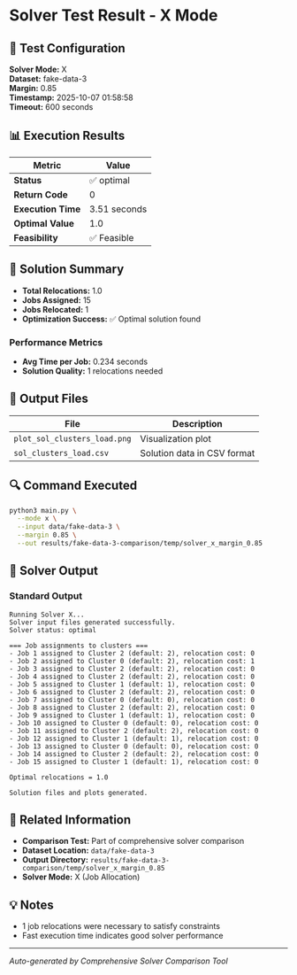 # Solver Test Result - X Mode

## 🔧 Test Configuration

**Solver Mode:** X  
**Dataset:** fake-data-3  
**Margin:** 0.85  
**Timestamp:** 2025-10-07 01:58:58  
**Timeout:** 600 seconds  

## 📊 Execution Results

| Metric | Value |
|--------|-------|
| **Status** | ✅ optimal |
| **Return Code** | 0 |
| **Execution Time** | 3.51 seconds |
| **Optimal Value** | 1.0 |
| **Feasibility** | ✅ Feasible |

## 🎯 Solution Summary

- **Total Relocations:** 1.0
- **Jobs Assigned:** 15
- **Jobs Relocated:** 1
- **Optimization Success:** ✅ Optimal solution found

### Performance Metrics
- **Avg Time per Job:** 0.234 seconds
- **Solution Quality:** 1 relocations needed


## 📁 Output Files

| File | Description |
|------|-------------|
| `plot_sol_clusters_load.png` | Visualization plot |
| `sol_clusters_load.csv` | Solution data in CSV format |


## 🔍 Command Executed

```bash
python3 main.py \
  --mode x \
  --input data/fake-data-3 \
  --margin 0.85 \
  --out results/fake-data-3-comparison/temp/solver_x_margin_0.85
```

## 📝 Solver Output

### Standard Output
```
Running Solver X...
Solver input files generated successfully.
Solver status: optimal

=== Job assignments to clusters ===
- Job 1 assigned to Cluster 2 (default: 2), relocation cost: 0
- Job 2 assigned to Cluster 0 (default: 2), relocation cost: 1
- Job 3 assigned to Cluster 2 (default: 2), relocation cost: 0
- Job 4 assigned to Cluster 2 (default: 2), relocation cost: 0
- Job 5 assigned to Cluster 1 (default: 1), relocation cost: 0
- Job 6 assigned to Cluster 2 (default: 2), relocation cost: 0
- Job 7 assigned to Cluster 0 (default: 0), relocation cost: 0
- Job 8 assigned to Cluster 2 (default: 2), relocation cost: 0
- Job 9 assigned to Cluster 1 (default: 1), relocation cost: 0
- Job 10 assigned to Cluster 0 (default: 0), relocation cost: 0
- Job 11 assigned to Cluster 2 (default: 2), relocation cost: 0
- Job 12 assigned to Cluster 1 (default: 1), relocation cost: 0
- Job 13 assigned to Cluster 0 (default: 0), relocation cost: 0
- Job 14 assigned to Cluster 2 (default: 2), relocation cost: 0
- Job 15 assigned to Cluster 1 (default: 1), relocation cost: 0

Optimal relocations = 1.0

Solution files and plots generated.

```

## 🔗 Related Information

- **Comparison Test:** Part of comprehensive solver comparison
- **Dataset Location:** `data/fake-data-3`
- **Output Directory:** `results/fake-data-3-comparison/temp/solver_x_margin_0.85`
- **Solver Mode:** X (Job Allocation)

## 💡 Notes

- 1 job relocations were necessary to satisfy constraints
- Fast execution time indicates good solver performance

---

*Auto-generated by Comprehensive Solver Comparison Tool*